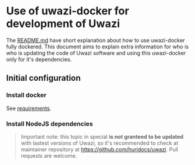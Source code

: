 # Use of uwazi-docker for development of Uwazi
The [README.md](README.md) have short explanation about how to use uwazi-docker
fully dockered. This document aims to explain extra information for who is
who is updating the code of Uwazi software and using this uwazi-docker only
for it's dependencies.

## Initial configuration

### Install docker
See [requirements](requirements.md).

### Install NodeJS dependencies
> Important note: this topic in special **is not granteed to be updated** with
lastest versions of Uwazi, so it's recommended to check at maintainer repository
at <https://github.com/huridocs/uwazi>. Pull requests are welcome.

